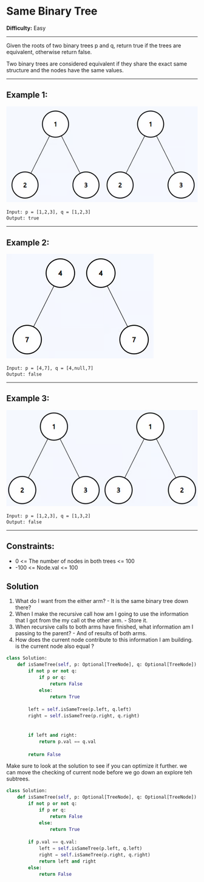 # Same Binary Tree

**Difficulty:** Easy

---

Given the roots of two binary trees p and q, return true if the trees are
equivalent, otherwise return false.

Two binary trees are considered equivalent if they share the exact same
structure and the nodes have the same values.

---

## Example 1:

![](./images/2025-07-18-10-44-53.png)

```
Input: p = [1,2,3], q = [1,2,3]
Output: true
```

---

## Example 2:

![](./images/2025-07-18-10-46-05.png)

```
Input: p = [4,7], q = [4,null,7]
Output: false
```

---

## Example 3:

![](./images/2025-07-18-10-46-16.png)

```
Input: p = [1,2,3], q = [1,3,2]
Output: false
```

---

## Constraints:

- 0 <= The number of nodes in both trees <= 100
- -100 <= Node.val <= 100

## Solution

1. What do I want from the either arm? - It is the same binary tree down there?
2. When I make the recursive call how am I going to use the information that I
   got from the my call ot the other arm. - Store it.
3. When recursive calls to both arms have finished, what information am I
   passing to the parent? - And of results of both arms.
4. How does the current node contribute to this information I am building. is
   the current node also equal ?

```python
class Solution:
    def isSameTree(self, p: Optional[TreeNode], q: Optional[TreeNode]) -> bool:
        if not p or not q:
            if p or q:
                return False
            else:
                return True

        left = self.isSameTree(p.left, q.left)
        right = self.isSameTree(p.right, q.right)


        if left and right:
            return p.val == q.val

        return False
```

Make sure to look at the solution to see if you can optimize it further. we can
move the checking of current node before we go down an explore teh subtrees.

```python
class Solution:
    def isSameTree(self, p: Optional[TreeNode], q: Optional[TreeNode]) -> bool:
        if not p or not q:
            if p or q:
                return False
            else:
                return True

        if p.val == q.val:
            left = self.isSameTree(p.left, q.left)
            right = self.isSameTree(p.right, q.right)
            return left and right
        else:
            return False


```
